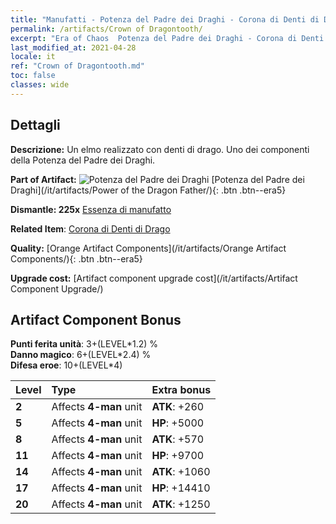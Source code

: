 ```yaml
---
title: "Manufatti - Potenza del Padre dei Draghi - Corona di Denti di Drago"
permalink: /artifacts/Crown of Dragontooth/
excerpt: "Era of Chaos  Potenza del Padre dei Draghi - Corona di Denti di Drago. Un elmo realizzato con denti di drago. Uno dei componenti della Potenza del Padre dei Draghi."
last_modified_at: 2021-04-28
locale: it
ref: "Crown of Dragontooth.md"
toc: false
classes: wide
---
```




## Dettagli

 **Descrizione:** Un elmo realizzato con denti di drago. Uno dei componenti della Potenza del Padre dei Draghi.

 **Part of Artifact:** ![Potenza del Padre dei Draghi](/images/t/icon_artifact_40.png) [Potenza del Padre dei Draghi](/it/artifacts/Power of the Dragon Father/){: .btn .btn--era5}

 **Dismantle: 225x** [Essenza di manufatto](/ItemsIT/con_905/)

 **Related Item**: [Corona di Denti di Drago](/ItemsIT/art_147/)

 **Quality:** [Orange Artifact Components](/it/artifacts/Orange Artifact Components/){: .btn .btn--era5}

 **Upgrade cost:** [Artifact component upgrade cost](/it/artifacts/Artifact Component Upgrade/)

## Artifact Component Bonus

  **Punti ferita unità**: 3+(LEVEL\*1.2) %<br/>**Danno magico**: 6+(LEVEL\*2.4) %<br/>**Difesa eroe**: 10+(LEVEL\*4)

  |  Level  | Type |    Extra bonus  | 
  |:--------|:-----|:----------------| 
  | **2** | Affects **4-man** unit | **ATK**: +260 | 
  | **5** | Affects **4-man** unit | **HP**: +5000 | 
  | **8** | Affects **4-man** unit | **ATK**: +570 | 
  | **11** | Affects **4-man** unit | **HP**: +9700 | 
  | **14** | Affects **4-man** unit | **ATK**: +1060 | 
  | **17** | Affects **4-man** unit | **HP**: +14410 | 
  | **20** | Affects **4-man** unit | **ATK**: +1250 | 

